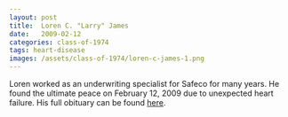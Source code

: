 ```yaml
---
layout: post
title:  Loren C. "Larry" James
date:   2009-02-12
categories: class-of-1974
tags: heart-disease
images: /assets/class-of-1974/loren-c-james-1.png
---
```

Loren worked as an underwriting specialist for Safeco for many years. He found the ultimate peace on February 12, 2009 due to unexpected heart failure. His full obituary can be found [here](http://tinyurl.com/pk4ltep).
